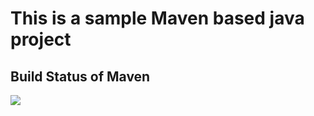 # This is a sample Maven based java project

## Build Status of Maven
![](https://github.com/rahuldasdevops/pipelines-java/actions/workflows/maven.yml/badge.svg)

